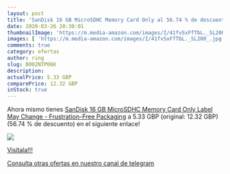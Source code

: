 ```yaml
---
layout: post
title: 'SanDisk 16 GB MicroSDHC Memory Card Only al 56.74 % de descuento'
date: 2020-03-26 20:30:01
thumbnailImage: 'https://m.media-amazon.com/images/I/41fvSxFfTbL._SL200_.jpg'
images: [ 'https://m.media-amazon.com/images/I/41fvSxFfTbL._SL200_.jpg' ]
comments: true
category: ofertas
author: ring
slug: B002NTP06K
description:
actualPrice: 5.33 GBP
comparePrice: 12.32 GBP
inStock: true
---
```


Ahora mismo tienes [SanDisk 16 GB MicroSDHC Memory Card Only  Label May Change  - Frustration-Free Packaging](https://www.amazon.com/dp/B002NTP06K/?tag=redken08-20) a 5.33 GBP (original: 12.32 GBP) (56.74 %  de descuento) en el siguiente enlace!

[![](https://m.media-amazon.com/images/I/41fvSxFfTbL._SL200_.jpg)](https://www.amazon.com/dp/B002NTP06K/?tag=redken08-20)

[Visítala!!!](https://www.amazon.com/dp/B002NTP06K/?tag=redken08-20)

[Consulta otras ofertas en nuestro canal de telegram](https://t.me/s/ofertas25)
